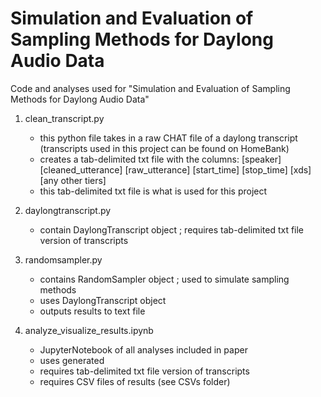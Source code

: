 # Simulation and Evaluation of Sampling Methods for Daylong Audio Data
Code and analyses used for "Simulation and Evaluation of Sampling Methods for Daylong Audio Data"

1. clean_transcript.py
   - this python file takes in a raw CHAT file of a daylong transcript (transcripts used in this project can be found on HomeBank)
   - creates a tab-delimited txt file with the columns: [speaker]  [cleaned_utterance]  [raw_utterance]  [start_time]  [stop_time]  [xds]  [any other tiers]
   - this tab-delimited txt file is what is used for this project
  
2. daylongtranscript.py 
   - contain DaylongTranscript object ; requires tab-delimited txt file version of transcripts

3. randomsampler.py
   - contains RandomSampler object ; used to simulate sampling methods
   - uses DaylongTranscript object
   - outputs results to text file 

4. analyze_visualize_results.ipynb
   - JupyterNotebook of all analyses included in paper
   - uses generated 
   - requires tab-delimited txt file version of transcripts
   - requires CSV files of results (see CSVs folder)
     
